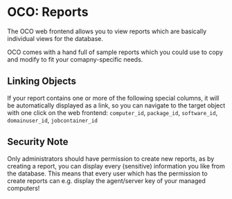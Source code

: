 # OCO: Reports
The OCO web frontend allows you to view reports which are basically individual views for the database.

OCO comes with a hand full of sample reports which you could use to copy and modify to fit your comapny-specific needs.

## Linking Objects
If your report contains one or more of the following special columns, it will be automatically displayed as a link, so you can navigate to the target object with one click on the web frontend: `computer_id`, `package_id`, `software_id`, `domainuser_id`, `jobcontainer_id`

## Security Note
Only administrators should have permission to create new reports, as by creating a report, you can display every (sensitive) information you like from the database. This means that every user which has the permission to create reports can e.g. display the agent/server key of your managed computers!
